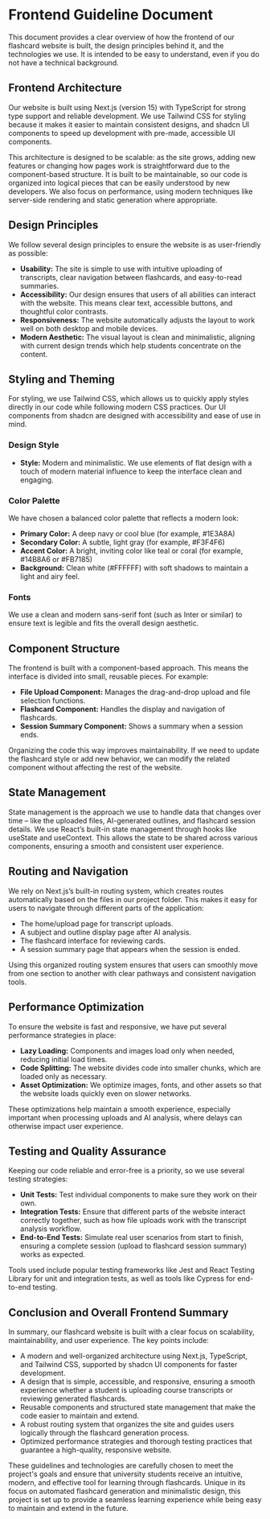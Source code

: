 # Frontend Guideline Document

This document provides a clear overview of how the frontend of our flashcard website is built, the design principles behind it, and the technologies we use. It is intended to be easy to understand, even if you do not have a technical background.

## Frontend Architecture

Our website is built using Next.js (version 15) with TypeScript for strong type support and reliable development. We use Tailwind CSS for styling because it makes it easier to maintain consistent designs, and shadcn UI components to speed up development with pre-made, accessible UI components.

This architecture is designed to be scalable: as the site grows, adding new features or changing how pages work is straightforward due to the component-based structure. It is built to be maintainable, so our code is organized into logical pieces that can be easily understood by new developers. We also focus on performance, using modern techniques like server-side rendering and static generation where appropriate.

## Design Principles

We follow several design principles to ensure the website is as user-friendly as possible:

*   **Usability:** The site is simple to use with intuitive uploading of transcripts, clear navigation between flashcards, and easy-to-read summaries.
*   **Accessibility:** Our design ensures that users of all abilities can interact with the website. This means clear text, accessible buttons, and thoughtful color contrasts.
*   **Responsiveness:** The website automatically adjusts the layout to work well on both desktop and mobile devices.
*   **Modern Aesthetic:** The visual layout is clean and minimalistic, aligning with current design trends which help students concentrate on the content.

## Styling and Theming

For styling, we use Tailwind CSS, which allows us to quickly apply styles directly in our code while following modern CSS practices. Our UI components from shadcn are designed with accessibility and ease of use in mind.

### Design Style

*   **Style:** Modern and minimalistic. We use elements of flat design with a touch of modern material influence to keep the interface clean and engaging.

### Color Palette

We have chosen a balanced color palette that reflects a modern look:

*   **Primary Color:** A deep navy or cool blue (for example, #1E3A8A)
*   **Secondary Color:** A subtle, light gray (for example, #F3F4F6)
*   **Accent Color:** A bright, inviting color like teal or coral (for example, #14B8A6 or #FB7185)
*   **Background:** Clean white (#FFFFFF) with soft shadows to maintain a light and airy feel.

### Fonts

We use a clean and modern sans-serif font (such as Inter or similar) to ensure text is legible and fits the overall design aesthetic.

## Component Structure

The frontend is built with a component-based approach. This means the interface is divided into small, reusable pieces. For example:

*   **File Upload Component:** Manages the drag-and-drop upload and file selection functions.
*   **Flashcard Component:** Handles the display and navigation of flashcards.
*   **Session Summary Component:** Shows a summary when a session ends.

Organizing the code this way improves maintainability. If we need to update the flashcard style or add new behavior, we can modify the related component without affecting the rest of the website.

## State Management

State management is the approach we use to handle data that changes over time – like the uploaded files, AI-generated outlines, and flashcard session details. We use React’s built-in state management through hooks like useState and useContext. This allows the state to be shared across various components, ensuring a smooth and consistent user experience.

## Routing and Navigation

We rely on Next.js’s built-in routing system, which creates routes automatically based on the files in our project folder. This makes it easy for users to navigate through different parts of the application:

*   The home/upload page for transcript uploads.
*   A subject and outline display page after AI analysis.
*   The flashcard interface for reviewing cards.
*   A session summary page that appears when the session is ended.

Using this organized routing system ensures that users can smoothly move from one section to another with clear pathways and consistent navigation tools.

## Performance Optimization

To ensure the website is fast and responsive, we have put several performance strategies in place:

*   **Lazy Loading:** Components and images load only when needed, reducing initial load times.
*   **Code Splitting:** The website divides code into smaller chunks, which are loaded only as necessary.
*   **Asset Optimization:** We optimize images, fonts, and other assets so that the website loads quickly even on slower networks.

These optimizations help maintain a smooth experience, especially important when processing uploads and AI analysis, where delays can otherwise impact user experience.

## Testing and Quality Assurance

Keeping our code reliable and error-free is a priority, so we use several testing strategies:

*   **Unit Tests:** Test individual components to make sure they work on their own.
*   **Integration Tests:** Ensure that different parts of the website interact correctly together, such as how file uploads work with the transcript analysis workflow.
*   **End-to-End Tests:** Simulate real user scenarios from start to finish, ensuring a complete session (upload to flashcard session summary) works as expected.

Tools used include popular testing frameworks like Jest and React Testing Library for unit and integration tests, as well as tools like Cypress for end-to-end testing.

## Conclusion and Overall Frontend Summary

In summary, our flashcard website is built with a clear focus on scalability, maintainability, and user experience. The key points include:

*   A modern and well-organized architecture using Next.js, TypeScript, and Tailwind CSS, supported by shadcn UI components for faster development.
*   A design that is simple, accessible, and responsive, ensuring a smooth experience whether a student is uploading course transcripts or reviewing generated flashcards.
*   Reusable components and structured state management that make the code easier to maintain and extend.
*   A robust routing system that organizes the site and guides users logically through the flashcard generation process.
*   Optimized performance strategies and thorough testing practices that guarantee a high-quality, responsive website.

These guidelines and technologies are carefully chosen to meet the project's goals and ensure that university students receive an intuitive, modern, and effective tool for learning through flashcards. Unique in its focus on automated flashcard generation and minimalistic design, this project is set up to provide a seamless learning experience while being easy to maintain and extend in the future.
